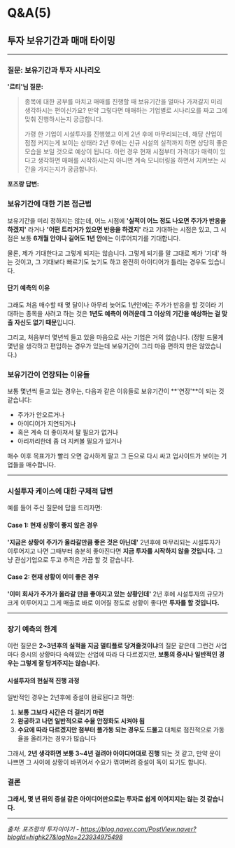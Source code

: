 # Q&A(5)

## 투자 보유기간과 매매 타이밍

---

### 질문: 보유기간과 투자 시나리오

**'르티'님 질문:**
> 종목에 대한 공부를 마치고 매매를 진행할 때 보유기간을 얼마나 가져갈지 미리 생각하시는 편이신가요? 만약 그렇다면 매매하는 기업별로 시나리오를 짜고 그에 맞춰 진행하시는지 궁금합니다.
> 
> 가령 한 기업이 시설투자를 진행했고 이게 2년 후에 마무리되는데, 해당 산업이 점점 커지는게 보이는 상태라 2년 후에는 신규 시설의 실적까지 하면 상당히 좋은 모습을 보일 것으로 예상이 됩니다. 이런 경우 현재 시점부터 가격대가 매력이 있다고 생각하면 매매를 시작하시는지 아니면 계속 모니터링을 하면서 지켜보는 시간을 가지는지가 궁금합니다.

**포즈랑 답변:**

### 보유기간에 대한 기본 접근법

보유기간을 미리 정하지는 않는데, 어느 시점에 **'실적이 어느 정도 나오면 주가가 반응을 하겠지'** 라거나 **'어떤 트리거가 있으면 반응을 하겠지'** 라고 기대하는 시점은 있고, 그 시점은 보통 **6개월 안이나 길어도 1년 안**에는 이루어지기를 기대합니다.

물론, 제가 기대한다고 그렇게 되지는 않습니다. 그렇게 되기를 말 그대로 제가 '기대' 하는 것이고, 그 기대보다 빠르기도 늦기도 하고 완전히 아이디어가 틀리는 경우도 있습니다.

#### 단기 예측의 이유

그래도 처음 매수할 때 몇 달이나 아무리 늦어도 1년안에는 주가가 반응을 할 것이라 기대하는 종목을 사려고 하는 것은 **1년도 예측이 어려운데 그 이상의 기간을 예상하는 걸 맞출 자신도 없기 때문**입니다.

그리고, 처음부터 몇년씩 들고 있을 마음으로 사는 기업은 거의 없습니다. (정말 드물게 몇년을 생각하고 편입하는 경우가 있는데 보유기간이 그리 마음 편하지 만은 않았습니다.)

### 보유기간이 연장되는 이유들

보통 몇년씩 들고 있는 경우는, 다음과 같은 이유들로 보유기간이 **'연장'**이 되는 것 같습니다:

- 주가가 안오르거나
- 아이디어가 지연되거나 
- 혹은 계속 더 좋아져서 팔 필요가 없거나
- 아리까리한데 좀 더 지켜볼 필요가 있거나

매수 이후 목표가가 빨리 오면 감사하게 팔고 그 돈으로 다시 싸고 업사이드가 보이는 기업들을 매수합니다.

---

### 시설투자 케이스에 대한 구체적 답변

예를 들어 주신 질문에 답을 드리자면:

#### Case 1: 현재 상황이 좋지 않은 경우
**'지금은 상황이 주가가 올라갈만큼 좋은 것은 아닌데'** 2년후에 마무리되는 시설투자가 이루어지고 나면 그때부터 충분히 좋아진다면 **지금 투자를 시작하지 않을 것입니다.** 그냥 관심기업으로 두고 추적은 가끔 할 것 같습니다.

#### Case 2: 현재 상황이 이미 좋은 경우
**'이미 회사가 주가가 올라갈 만큼 좋아지고 있는 상황인데'** 2년 후에 시설투자의 규모가 크게 이루어지고 그게 매출로 바로 이어질 정도로 상황이 좋다면 **투자를 할 것입니다.**

---

### 장기 예측의 한계

이런 질문은 **2~3년후의 실적을 지금 멀티플로 당겨줄것이냐**의 질문 같은데 그런건 사업마다 증시의 상황마다 속해있는 산업에 따라 다 다르겠지만, **보통의 증시나 일반적인 경우는 그렇게 잘 당겨주지는 않습니다.**

#### 시설투자의 현실적 진행 과정

일반적인 경우는 2년후에 증설이 완료된다고 하면:

1. **보통 그보다 시간은 더 걸리기 마련**
2. **완공하고 나면 일반적으로 수율 안정화도 시켜야 됨**
3. **수요에 따라 다르겠지만 첨부터 풀가동 되는 경우도 드물고** 대체로 점진적으로 가동율을 올려가는 경우가 많습니다

그래서, **2년 생각하면 보통 3~4년 걸려야 아이디어대로 진행** 되는 것 같고, 만약 운이 나쁘면 그 사이에 상황이 바뀌어서 수요가 꺾여버려 증설이 독이 되기도 합니다.

### 결론

**그래서, 몇 년 뒤의 증설 같은 아이디어만으로는 투자로 쉽게 이어지지는 않는 것 같습니다.**

---

*출처: 포즈랑의 투자이야기 - https://blog.naver.com/PostView.naver?blogId=highk27&logNo=223934975498*
